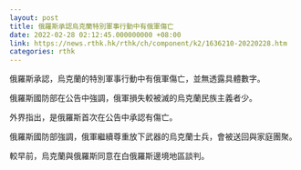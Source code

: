 ```yaml
---
layout: post
title: 俄羅斯承認烏克蘭特別軍事行動中有俄軍傷亡
date: 2022-02-28 02:12:45.000000000 +08:00
link: https://news.rthk.hk/rthk/ch/component/k2/1636210-20220228.htm
categories: rthk
---
```


俄羅斯承認，烏克蘭的特別軍事行動中有俄軍傷亡，並無透露具體數字。

俄羅斯國防部在公告中強調，俄軍損失較被滅的烏克蘭民族主義者少。

外界指出，是俄羅斯首次在公告中承認有傷亡。

俄羅斯國防部強調，俄軍繼續尊重放下武器的烏克蘭士兵，會被送回與家庭團聚。

較早前，烏克蘭與俄羅斯同意在白俄羅斯邊境地區談判。
